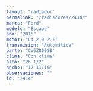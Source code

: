 ```yaml
---
layout: "radiador"
permalink: "/radiadores/2414/"
marca: "Ford"
modelo: "Escape"
ano: "2015"
motor: "L4 2.0 2.5"
transmision: "Automática"
parte: "CV6Z8005B"
clima: "Con clima"
alto: "26 1/2"
ancho: "17 11/16"
observaciones: ""
id: "2414"
---
```


